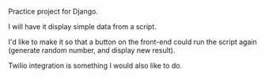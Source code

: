 Practice project for Django.

I will have it display simple data from a script.

I'd like to make it so that a button on the front-end could run the script again (generate random number, and display new result).

Twilio integration is something I would also like to do.